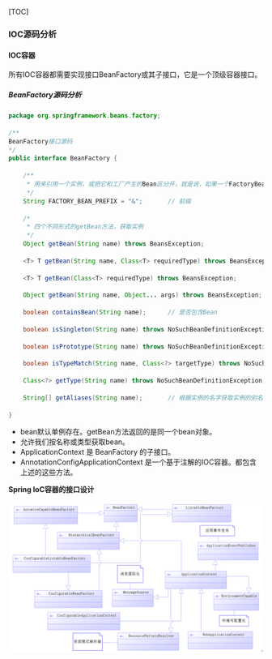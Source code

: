 [TOC]

### IOC源码分析

#### IOC容器

所有IOC容器都需要实现接口BeanFactory或其子接口，它是一个顶级容器接口。

##### BeanFactory源码分析

```java
package org.springframework.beans.factory;

/**
BeanFactory接口源码
*/
public interface BeanFactory {

    /**
     * 用来引用一个实例，或把它和工厂产生的Bean区分开，就是说，如果一个FactoryBean的名字为a，那么，&a会得到那个Factory
     */
    String FACTORY_BEAN_PREFIX = "&";       // 前缀

    /*
     * 四个不同形式的getBean方法，获取实例
     */
    Object getBean(String name) throws BeansException;

    <T> T getBean(String name, Class<T> requiredType) throws BeansException;

    <T> T getBean(Class<T> requiredType) throws BeansException;

    Object getBean(String name, Object... args) throws BeansException;

    boolean containsBean(String name);      // 是否包含Bean

    boolean isSingleton(String name) throws NoSuchBeanDefinitionException;      // 是否为单实例

    boolean isPrototype(String name) throws NoSuchBeanDefinitionException;      // 是否为原型（多实例）

    boolean isTypeMatch(String name, Class<?> targetType) throws NoSuchBeanDefinitionException;   // 名称、类型是否匹配

    Class<?> getType(String name) throws NoSuchBeanDefinitionException;     // 获取类型

    String[] getAliases(String name);       // 根据实例的名字获取实例的别名

}
```

- bean默认单例存在。getBean方法返回的是同一个bean对象。
- 允许我们按名称或类型获取bean。
- ApplicationContext 是 BeanFactory 的子接口。
- AnnotationConfigApplicationContext 是一个基于注解的IOC容器。都包含上述的这些方法。

**Spring IoC容器的接口设计**

![1564994320924](assets/1564994320924.png)

